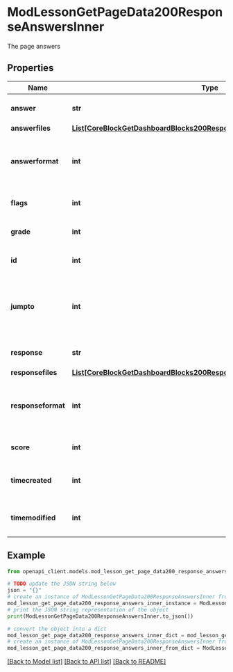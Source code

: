 # ModLessonGetPageData200ResponseAnswersInner

The page answers

## Properties

Name | Type | Description | Notes
------------ | ------------- | ------------- | -------------
**answer** | **str** | Possible answer text | [optional] [default to 'null']
**answerfiles** | [**List[CoreBlockGetDashboardBlocks200ResponseBlocksInnerContentsFilesInner]**](CoreBlockGetDashboardBlocks200ResponseBlocksInnerContentsFilesInner.md) |  | [optional] 
**answerformat** | **int** | answer format (1 &#x3D; HTML, 0 &#x3D; MOODLE, 2 &#x3D; PLAIN, or 4 &#x3D; MARKDOWN) | [optional] [default to null]
**flags** | **int** | Used to store options for the answer | [optional] [default to null]
**grade** | **int** | The grade this answer is worth | [optional] [default to null]
**id** | **int** | The ID of this answer in the database | [optional] [default to null]
**jumpto** | **int** | Identifies where the user goes upon completing a page with this answer | [optional] [default to null]
**response** | **str** | Response text for the answer | [optional] [default to 'null']
**responsefiles** | [**List[CoreBlockGetDashboardBlocks200ResponseBlocksInnerContentsFilesInner]**](CoreBlockGetDashboardBlocks200ResponseBlocksInnerContentsFilesInner.md) |  | [optional] 
**responseformat** | **int** | response format (1 &#x3D; HTML, 0 &#x3D; MOODLE, 2 &#x3D; PLAIN, or 4 &#x3D; MARKDOWN) | [optional] [default to null]
**score** | **int** | The score this answer will give | [optional] [default to null]
**timecreated** | **int** | A timestamp of when the answer was created | [optional] [default to null]
**timemodified** | **int** | A timestamp of when the answer was modified | [optional] [default to null]

## Example

```python
from openapi_client.models.mod_lesson_get_page_data200_response_answers_inner import ModLessonGetPageData200ResponseAnswersInner

# TODO update the JSON string below
json = "{}"
# create an instance of ModLessonGetPageData200ResponseAnswersInner from a JSON string
mod_lesson_get_page_data200_response_answers_inner_instance = ModLessonGetPageData200ResponseAnswersInner.from_json(json)
# print the JSON string representation of the object
print(ModLessonGetPageData200ResponseAnswersInner.to_json())

# convert the object into a dict
mod_lesson_get_page_data200_response_answers_inner_dict = mod_lesson_get_page_data200_response_answers_inner_instance.to_dict()
# create an instance of ModLessonGetPageData200ResponseAnswersInner from a dict
mod_lesson_get_page_data200_response_answers_inner_from_dict = ModLessonGetPageData200ResponseAnswersInner.from_dict(mod_lesson_get_page_data200_response_answers_inner_dict)
```
[[Back to Model list]](../README.md#documentation-for-models) [[Back to API list]](../README.md#documentation-for-api-endpoints) [[Back to README]](../README.md)


